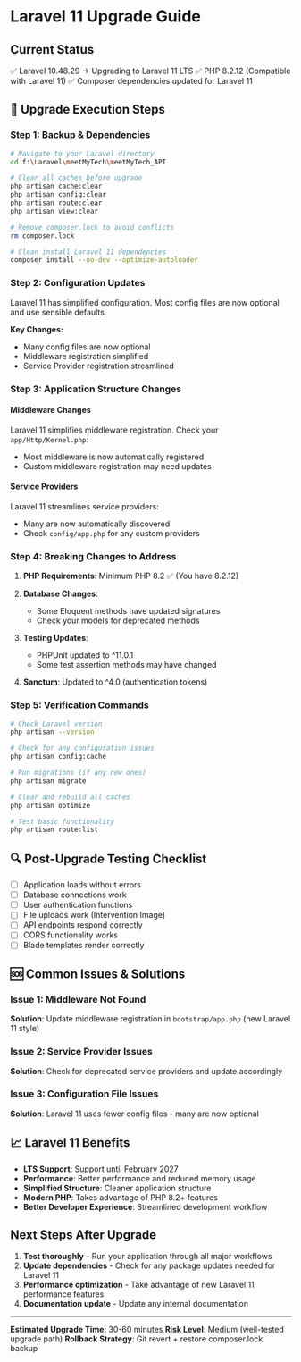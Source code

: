 # Laravel 11 Upgrade Guide

## Current Status
✅ Laravel 10.48.29 → Upgrading to Laravel 11 LTS
✅ PHP 8.2.12 (Compatible with Laravel 11)
✅ Composer dependencies updated for Laravel 11

## 🚀 Upgrade Execution Steps

### Step 1: Backup & Dependencies
```bash
# Navigate to your Laravel directory
cd f:\Laravel\meetMyTech\meetMyTech_API

# Clear all caches before upgrade
php artisan cache:clear
php artisan config:clear
php artisan route:clear
php artisan view:clear

# Remove composer.lock to avoid conflicts
rm composer.lock

# Clean install Laravel 11 dependencies
composer install --no-dev --optimize-autoloader
```

### Step 2: Configuration Updates
Laravel 11 has simplified configuration. Most config files are now optional and use sensible defaults.

**Key Changes:**
- Many config files are now optional
- Middleware registration simplified
- Service Provider registration streamlined

### Step 3: Application Structure Changes

#### Middleware Changes
Laravel 11 simplifies middleware registration. Check your `app/Http/Kernel.php`:
- Most middleware is now automatically registered
- Custom middleware registration may need updates

#### Service Providers
Laravel 11 streamlines service providers:
- Many are now automatically discovered
- Check `config/app.php` for any custom providers

### Step 4: Breaking Changes to Address

1. **PHP Requirements**: Minimum PHP 8.2 ✅ (You have 8.2.12)

2. **Database Changes**:
   - Some Eloquent methods have updated signatures
   - Check your models for deprecated methods

3. **Testing Updates**:
   - PHPUnit updated to ^11.0.1
   - Some test assertion methods may have changed

4. **Sanctum**: Updated to ^4.0 (authentication tokens)

### Step 5: Verification Commands
```bash
# Check Laravel version
php artisan --version

# Check for any configuration issues
php artisan config:cache

# Run migrations (if any new ones)
php artisan migrate

# Clear and rebuild all caches
php artisan optimize

# Test basic functionality
php artisan route:list
```

## 🔍 Post-Upgrade Testing Checklist

- [ ] Application loads without errors
- [ ] Database connections work
- [ ] User authentication functions
- [ ] File uploads work (Intervention Image)
- [ ] API endpoints respond correctly
- [ ] CORS functionality works
- [ ] Blade templates render correctly

## 🆘 Common Issues & Solutions

### Issue 1: Middleware Not Found
**Solution**: Update middleware registration in `bootstrap/app.php` (new Laravel 11 style)

### Issue 2: Service Provider Issues
**Solution**: Check for deprecated service providers and update accordingly

### Issue 3: Configuration File Issues
**Solution**: Laravel 11 uses fewer config files - many are now optional

## 📈 Laravel 11 Benefits

- **LTS Support**: Support until February 2027
- **Performance**: Better performance and reduced memory usage
- **Simplified Structure**: Cleaner application structure
- **Modern PHP**: Takes advantage of PHP 8.2+ features
- **Better Developer Experience**: Streamlined development workflow

## Next Steps After Upgrade

1. **Test thoroughly** - Run your application through all major workflows
2. **Update dependencies** - Check for any package updates needed for Laravel 11
3. **Performance optimization** - Take advantage of new Laravel 11 performance features
4. **Documentation update** - Update any internal documentation

---
**Estimated Upgrade Time**: 30-60 minutes
**Risk Level**: Medium (well-tested upgrade path)
**Rollback Strategy**: Git revert + restore composer.lock backup
